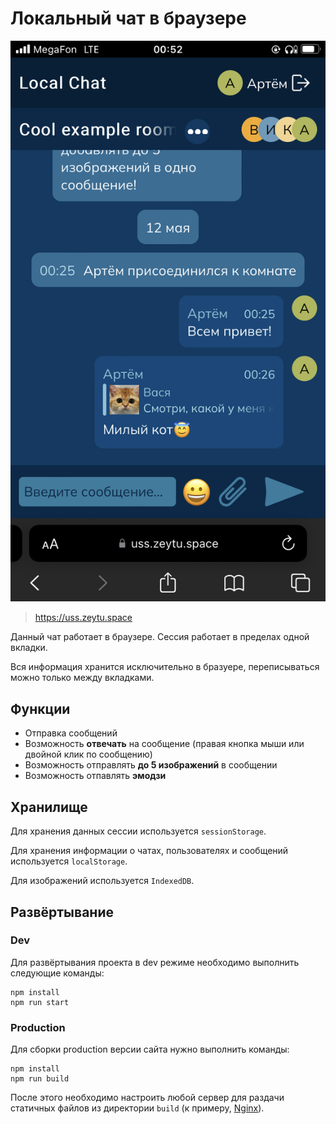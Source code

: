 # Локальный чат в браузере
![chat](.assets/chat.png)

> https://uss.zeytu.space

Данный чат работает в браузере. Сессия работает в пределах одной вкладки. 

Вся информация хранится исключительно в бразуере, переписываться можно только между вкладками. 

## Функции 

* Отправка сообщений
* Возможность **отвечать** на сообщение (правая кнопка мыши или двойной клик по сообщению)
* Возможность отправлять **до 5 изображений** в сообщении
* Возможность отпавлять **эмодзи**

## Хранилище 

Для хранения данных сессии используется `sessionStorage`.

Для хранения информации о чатах, пользователях и сообщений используется `localStorage`.

Для изображений используется `IndexedDB`.

## Развёртывание 

### Dev

Для развёртывания проекта в dev режиме необходимо выполнить следующие команды:

```shell
npm install
npm run start
```


### Production 

Для сборки production версии сайта нужно выполнить команды:

```shell
npm install
npm run build
```

После этого необходимо настроить любой сервер для раздачи статичных файлов из директории `build` (к примеру, [Nginx](https://nginx.org/en/)).
